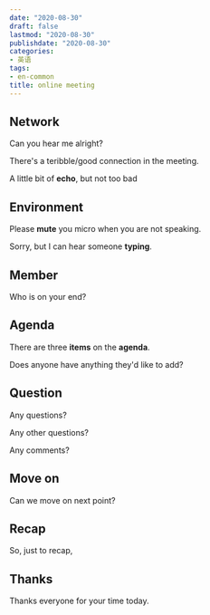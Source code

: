 ```yaml
---
date: "2020-08-30"
draft: false
lastmod: "2020-08-30"
publishdate: "2020-08-30"
categories:
- 英语
tags: 
- en-common
title: online meeting
---
```


## Network

Can you hear me alright?

There's a teribble/good connection in the meeting.

A little bit of **echo**, but not too bad



## Environment

Please **mute** you micro when you are not speaking.



Sorry, but I can hear someone **typing**.



## Member

Who is on your end?



## Agenda

There are three **items** on the **agenda**.

Does anyone have anything they'd like to add?



## Question

Any questions?

Any other questions?

Any comments?

## Move on

Can we move on next point?



## Recap

So, just to recap,



## Thanks

Thanks everyone for your time today.

